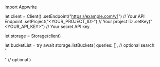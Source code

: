 import Appwrite

let client = Client()
    .setEndpoint("https://example.com/v1") // Your API Endpoint
    .setProject("<YOUR_PROJECT_ID>") // Your project ID
    .setKey("<YOUR_API_KEY>") // Your secret API key

let storage = Storage(client)

let bucketList = try await storage.listBuckets(
    queries: [], // optional
    search: "<SEARCH>" // optional
)

